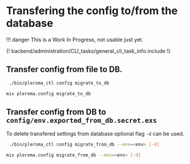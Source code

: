 # Transfering the config to/from the database

!!! danger
    This is a Work In Progress, not usable just yet.

{! backend/administration/CLI_tasks/general_cli_task_info.include !}

## Transfer config from file to DB.

```sh tab="OTP"
 ./bin/pleroma_ctl config migrate_to_db
```

```sh tab="From Source"
mix pleroma.config migrate_to_db
```


## Transfer config from DB to `config/env.exported_from_db.secret.exs`

To delete transfered settings from database optional flag `-d` can be used.
```sh tab="OTP"
 ./bin/pleroma_ctl config migrate_from_db --env=<env> [-d]
```

```sh tab="From Source"
mix pleroma.config migrate_from_db --env=<env> [-d]
```
